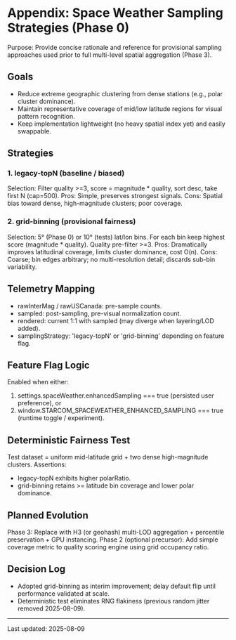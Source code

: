 # Appendix: Space Weather Sampling Strategies (Phase 0)

Purpose: Provide concise rationale and reference for provisional sampling approaches used prior to full multi-level spatial aggregation (Phase 3).

## Goals
- Reduce extreme geographic clustering from dense stations (e.g., polar cluster dominance).
- Maintain representative coverage of mid/low latitude regions for visual pattern recognition.
- Keep implementation lightweight (no heavy spatial index yet) and easily swappable.

## Strategies

### 1. legacy-topN (baseline / biased)
Selection: Filter quality >=3, score = magnitude * quality, sort desc, take first N (cap=500).
Pros: Simple, preserves strongest signals.
Cons: Spatial bias toward dense, high-magnitude clusters; poor coverage.

### 2. grid-binning (provisional fairness)
Selection: 5° (Phase 0) or 10° (tests) lat/lon bins. For each bin keep highest score (magnitude * quality). Quality pre-filter >=3.
Pros: Dramatically improves latitudinal coverage, limits cluster dominance, cost O(n).
Cons: Coarse; bin edges arbitrary; no multi-resolution detail; discards sub-bin variability.

## Telemetry Mapping
- rawInterMag / rawUSCanada: pre-sample counts.
- sampled: post-sampling, pre-visual normalization count.
- rendered: current 1:1 with sampled (may diverge when layering/LOD added).
- samplingStrategy: 'legacy-topN' or 'grid-binning' depending on feature flag.

## Feature Flag Logic
Enabled when either:
1. settings.spaceWeather.enhancedSampling === true (persisted user preference), or
2. window.STARCOM_SPACEWEATHER_ENHANCED_SAMPLING === true (runtime toggle / experiment).

## Deterministic Fairness Test
Test dataset = uniform mid-latitude grid + two dense high-magnitude clusters.
Assertions:
- legacy-topN exhibits higher polarRatio.
- grid-binning retains >= latitude bin coverage and lower polar dominance.

## Planned Evolution
Phase 3: Replace with H3 (or geohash) multi-LOD aggregation + percentile preservation + GPU instancing.
Phase 2 (optional precursor): Add simple coverage metric to quality scoring engine using grid occupancy ratio.

## Decision Log
- Adopted grid-binning as interim improvement; delay default flip until performance validated at scale.
- Deterministic test eliminates RNG flakiness (previous random jitter removed 2025-08-09).

---
Last updated: 2025-08-09
